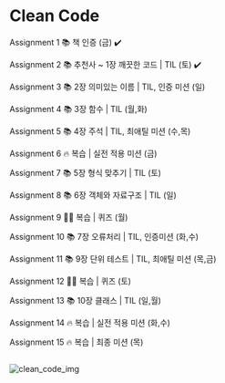 # Clean Code

Assignment 1   📚 책 인증 (금) ✔️

Assignment 2   📚 추천사 ~ 1장 깨끗한 코드 | TIL (토) ✔️

Assignment 3   📚 2장 의미있는 이름 | TIL, 인증 미션 (일)

Assignment 4   📚 3장 함수 | TIL (월,화)

Assignment 5   📚 4장 주석 | TIL, 최애틸 미션 (수,목)


Assignment 6   🔥 복습 | 실전 적용 미션 (금)

Assignment 7   📚 5장 형식 맞추기 | TIL (토)

Assignment 8   📚 6장 객체와 자료구조 | TIL (일)

Assignment 9   🙋🏻 복습 | 퀴즈 (월)

Assignment 10  📚 7장 오류처리 | TIL, 인증미션 (화,수)

Assignment 11  📚 9장 단위 테스트 | TIL, 최애틸 미션 (목,금)


Assignment 12  🙋🏻 복습 | 퀴즈 (토)

Assignment 13  📚 10장 클래스 | TIL (일,월)

Assignment 14  🔥 복습 | 실전 적용 미션 (화,수)

Assignment 15  🔥 복습 | 최종 미션 (목)

## 
![clean_code_img](https://github.com/chunjr1/clean_code/assets/37570034/e79e87dd-7077-4be8-96af-d09ccb0b9ac2)
